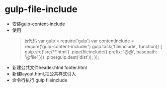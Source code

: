 # gulp-file-include

* 安装gulp-content-include
* 使用 
  >js代码
    var gulp = require('gulp')
    var contentInclude = require('gulp-content-includer')
    gulp.task('fileinclude', function() {
         gulp.src('src/**.html')
            .pipe(fileinclude({
              prefix: '@@',
              basepath: '@file'
            }))
        .pipe(gulp.dest('dist'));
    });
* 新建公共文件header.html footer.html
* 新建layout.html,把公共样式引入
* 命令行执行 gulp fileinclude
